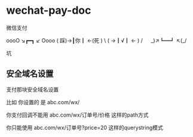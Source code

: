 # wechat-pay-doc

微信支付


 oooO ↘┏━┓ ↙ Oooo 
 ( 踩)→┃你┃ ←(死 ) 
  \ ( →┃√┃ ← ) / 
　 \_)↗┗━┛ ↖(_/ 

坑

## 安全域名设置

支付那块安全域名设置

比如 你设置的 是 abc.com/wx/

你支付回调不能用 abc.com/wx/订单号/价格 这样的path方式

你只能使用 abc.com/wx/订单号?price=20 这样的querystring模式